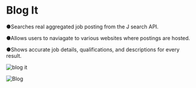 # Blog It

●Searches real aggregated job posting from the J search API.

●Allows users to naviagate to various websites where postings are hosted.

●Shows accurate job details, qualifications, and descriptions for every result.

![blog it](https://user-images.githubusercontent.com/113400872/212504428-0973576a-9237-4d56-95a8-b8d5602e9092.PNG)


![Blog](https://user-images.githubusercontent.com/113400872/212504429-a71ed2f1-1ff1-4c36-861f-77eddf091ad4.PNG)
